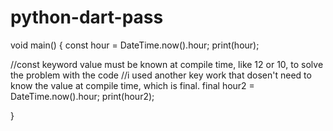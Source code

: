 # python-dart-pass
void main() {
  const hour = DateTime.now().hour;
  print(hour);

//const keyword value must be known at compile time, like 12 or 10, to solve the problem with the code
//i used another key work that dosen't need to know the value at compile time, which is final.
  final hour2 = DateTime.now().hour;
  print(hour2);


}
